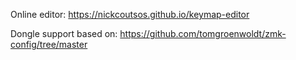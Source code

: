 Online editor: https://nickcoutsos.github.io/keymap-editor

Dongle support based on: https://github.com/tomgroenwoldt/zmk-config/tree/master
